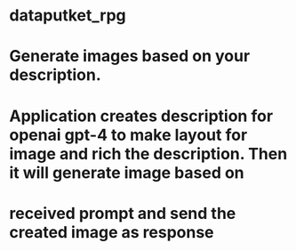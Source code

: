 # dataputket_rpg
# Generate images based on your description. 
# Application creates description for openai gpt-4 to make layout for image and rich the description. Then it will generate image based on
# received prompt and send the created image as response
